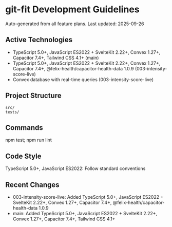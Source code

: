 # git-fit Development Guidelines

Auto-generated from all feature plans. Last updated: 2025-09-26

## Active Technologies
- TypeScript 5.0+, JavaScript ES2022 + SvelteKit 2.22+, Convex 1.27+, Capacitor 7.4+, Tailwind CSS 4.1+ (main)
- TypeScript 5.0+, JavaScript ES2022 + SvelteKit 2.22+, Convex 1.27+, Capacitor 7.4+, @felix-health/capacitor-health-data 1.0.9 (003-intensity-score-live)
- Convex database with real-time queries (003-intensity-score-live)

## Project Structure
```
src/
tests/
```

## Commands
npm test; npm run lint

## Code Style
TypeScript 5.0+, JavaScript ES2022: Follow standard conventions

## Recent Changes
- 003-intensity-score-live: Added TypeScript 5.0+, JavaScript ES2022 + SvelteKit 2.22+, Convex 1.27+, Capacitor 7.4+, @felix-health/capacitor-health-data 1.0.9
- main: Added TypeScript 5.0+, JavaScript ES2022 + SvelteKit 2.22+, Convex 1.27+, Capacitor 7.4+, Tailwind CSS 4.1+

<!-- MANUAL ADDITIONS START -->
<!-- MANUAL ADDITIONS END -->
